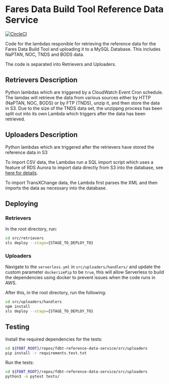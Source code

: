 # Fares Data Build Tool Reference Data Service

[![CircleCI](https://circleci.com/gh/fares-data-build-tool/fdbt-reference-data-service.svg?style=svg)](https://circleci.com/gh/fares-data-build-tool/fdbt-reference-data-service)

Code for the lambdas responible for retrieving the reference data for the Fares Data Build Tool and uploading it to a MySQL Database. This includes NaPTAN, NOC, TNDS and BODS data.

The code is separated into Retrievers and Uploaders.

## Retrievers Description

Python lambdas which are triggered by a CloudWatch Event Cron schedule. The lamdas will retrieve the data from various sources either by HTTP (NaPTAN, NOC, BODS) or by FTP (TNDS), unzip it, and then store the data in S3. Due to the size of the TNDS data set, the unzippng process has been split out into its own Lambda which triggers after the data has been retrieved.

## Uploaders Description

Python lambdas which are triggered after the retrievers have stored the reference data in S3

To import CSV data, the Lambdas run a SQL import script which uses a feature of RDS Aurora to import data directly from S3 into the database, see [here for details](https://docs.aws.amazon.com/AmazonRDS/latest/AuroraUserGuide/AuroraMySQL.Integrating.LoadFromS3.html).

To import TransXChange data, the Lambda first parses the XML and then imports the data as necessary into the database.

## Deploying

### Retrievers

In the root directory, run:

```bash
cd src/retrievers
sls deploy --stage={STAGE_TO_DEPLOY_TO}
```

### Uploaders

Navigate to the `serverless.yml` in `src/uploaders/handlers/` and update the custom parameter `dockerizePip` to be `true`, this will allow Serverless to build the dependencies using docker to prevent issues when the code runs in AWS.

After this, in the root directory, run the following:

```bash
cd src/uploaders/handlers
npm install
sls deploy --stage={STAGE_TO_DEPLOY_TO}
```

## Testing

Install the required dependencies for the tests:

```bash
cd ${FDBT_ROOT}/repos/fdbt-reference-data-service/src/uploaders
pip install -r requirements.test.txt
```

Run the tests:

```bash
cd ${FDBT_ROOT}/repos/fdbt-reference-data-service/src/uploaders
python3 -m pytest tests/
```
